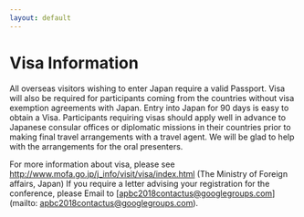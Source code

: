 ```yaml
---
layout: default
---
```

# Visa Information

All overseas visitors wishing to enter Japan require a valid Passport. Visa will also be required for participants coming from the countries without visa exemption agreements with Japan. 
Entry into Japan for 90 days is easy to obtain a Visa. Participants requiring visas should apply well in advance to Japanese consular offices or diplomatic missions in their countries prior to making final travel arrangements with a travel agent. We will be glad to help with the arrangements for the oral presenters.

For more information about visa, please see http://www.mofa.go.jp/j_info/visit/visa/index.html
(The Ministry of Foreign affairs, Japan)
If you require a letter advising your registration for the conference, please Email to [apbc2018contactus@googlegroups.com](mailto: apbc2018contactus@googlegroups.com).


